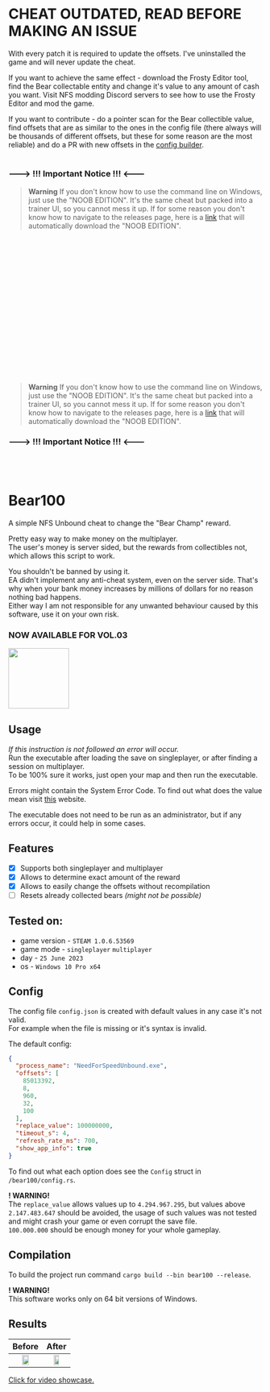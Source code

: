 # CHEAT OUTDATED, READ BEFORE MAKING AN ISSUE
With every patch it is required to update the offsets. I've uninstalled the game and will never update the cheat.

If you want to achieve the same effect - download the Frosty Editor tool, find the Bear collectable entity and change it's value to any amount of cash you want. Visit NFS modding Discord servers to see how to use the Frosty Editor and mod the game.

If you want to contribute - do a pointer scan for the Bear collectible value, find offsets that are as similar to the ones in the config file (there always will be thousands of different offsets, but these for some reason are the most reliable) and do a PR with new offsets in the [config builder](https://github.com/FssAy/bear100/blob/68ae75738b581ca24c8f5e269c38999aae029b83/bear100/config.rs#L105).

# 

### ---> !!! Important Notice !!! <---
> **Warning**
> If you don't know how to use the command line on Windows, just use the "NOOB EDITION". It's the same cheat but packed into a trainer UI, so you cannot mess it up.
>  If for some reason you don't know how to navigate to the releases page, here is a [link](https://github.com/DmitrijVC/bear100/releases/download/v1.0.3-trainer/unbound-trainer-vol3.exe) that will automatically download the "NOOB EDITION".

<img src="https://media3.giphy.com/media/v1.Y2lkPTc5MGI3NjExZXUzNjVrZmdudTRyaTE4ZnNtOHo0Zm9sbGNuMzNyNmQ0NDhpbmZxdCZlcD12MV9pbnRlcm5hbF9naWZfYnlfaWQmY3Q9Zw/x0GeFXErpcRk4/giphy.gif" style="height: 275px; left: 0px; top: 0px; opacity: 0;">

> **Warning**
> If you don't know how to use the command line on Windows, just use the "NOOB EDITION". It's the same cheat but packed into a trainer UI, so you cannot mess it up.
>  If for some reason you don't know how to navigate to the releases page, here is a [link](https://github.com/DmitrijVC/bear100/releases/download/v1.0.3-trainer/unbound-trainer-vol3.exe) that will automatically download the "NOOB EDITION".
### ---> !!! Important Notice !!! <---

<br>
<br>

# Bear100
A simple NFS Unbound cheat to change the "Bear Champ" reward.

Pretty easy way to make money on the multiplayer. <br>
The user's money is server sided, but the rewards from collectibles not, which allows this script to work.

You shouldn't be banned by using it. <br>
EA didn't implement any anti-cheat system, even on the server side. That's why when your bank money 
increases by millions of dollars for no reason nothing bad happens. <br>
Either way I am not responsible for any unwanted behaviour caused by this software, use it on your own risk.

### NOW AVAILABLE FOR VOL.03
<img src="https://i.imgur.com/znWqmWB.png" width="120">

## Usage
*If this instruction is not followed an error will occur.* <br>
Run the executable after loading the save on singleplayer, or after finding a session on multiplayer. <br>
To be 100% sure it works, just open your map and then run the executable.

Errors might contain the System Error Code. 
To find out what does the value mean visit [this](https://learn.microsoft.com/en-us/windows/win32/debug/system-error-codes--0-499-) website.

The executable does not need to be run as an administrator, but if any errors occur, it could help in some cases.

## Features
- [x] Supports both singleplayer and multiplayer
- [x] Allows to determine exact amount of the reward
- [x] Allows to easily change the offsets without recompilation
- [ ] Resets already collected bears *(might not be possible)*

## Tested on:
- game version - `STEAM 1.0.6.53569`
- game mode - `singleplayer` `multiplayer`
- day - `25 June 2023`
- os - `Windows 10 Pro x64`

## Config
The config file `config.json` is created with default values in any case it's not valid. <br>
For example when the file is missing or it's syntax is invalid.

The default config:
```json
{
  "process_name": "NeedForSpeedUnbound.exe",
  "offsets": [
    85013392,
    8,
    960,
    32,
    100
  ],
  "replace_value": 100000000,
  "timeout_s": 4,
  "refresh_rate_ms": 700,
  "show_app_info": true
}
```
To find out what each option does see the `Config` struct in `/bear100/config.rs`.

**! WARNING!** <br>
The `replace_value` allows values up to `4.294.967.295`, but values above `2.147.483.647` should be avoided, the usage of such values was not tested and might crash your game or even corrupt the save file. <br>
`100.000.000` should be enough money for your whole gameplay.

## Compilation
To build the project run command `cargo build --bin bear100 --release`.

**! WARNING!** <br>
This software works only on 64 bit versions of Windows.

## Results
| Before                                                           | After                                                            |
|:----------------------------------------------------------------:|:----------------------------------------------------------------:|
| <img src="https://i.imgur.com/6GVuLoO.png" width=50% height=50%> | <img src="https://i.imgur.com/eAvvHZ0.png" width=50% height=50%> |

[Click for video showcase.](https://youtu.be/HlnrDJioqLQ)
